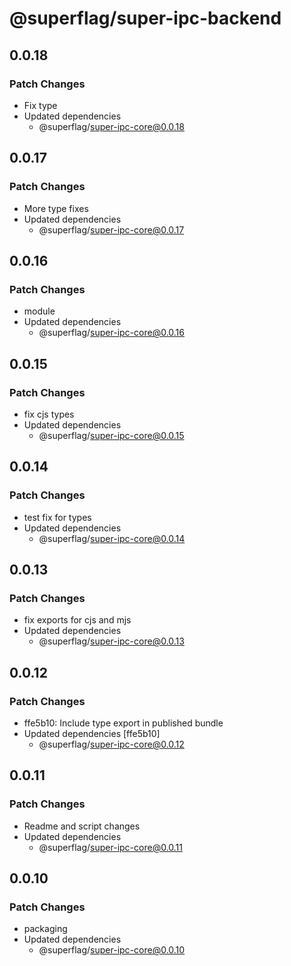 # @superflag/super-ipc-backend

## 0.0.18

### Patch Changes

- Fix type
- Updated dependencies
  - @superflag/super-ipc-core@0.0.18

## 0.0.17

### Patch Changes

- More type fixes
- Updated dependencies
  - @superflag/super-ipc-core@0.0.17

## 0.0.16

### Patch Changes

- module
- Updated dependencies
  - @superflag/super-ipc-core@0.0.16

## 0.0.15

### Patch Changes

- fix cjs types
- Updated dependencies
  - @superflag/super-ipc-core@0.0.15

## 0.0.14

### Patch Changes

- test fix for types
- Updated dependencies
  - @superflag/super-ipc-core@0.0.14

## 0.0.13

### Patch Changes

- fix exports for cjs and mjs
- Updated dependencies
  - @superflag/super-ipc-core@0.0.13

## 0.0.12

### Patch Changes

- ffe5b10: Include type export in published bundle
- Updated dependencies [ffe5b10]
  - @superflag/super-ipc-core@0.0.12

## 0.0.11

### Patch Changes

- Readme and script changes
- Updated dependencies
  - @superflag/super-ipc-core@0.0.11

## 0.0.10

### Patch Changes

- packaging
- Updated dependencies
  - @superflag/super-ipc-core@0.0.10
